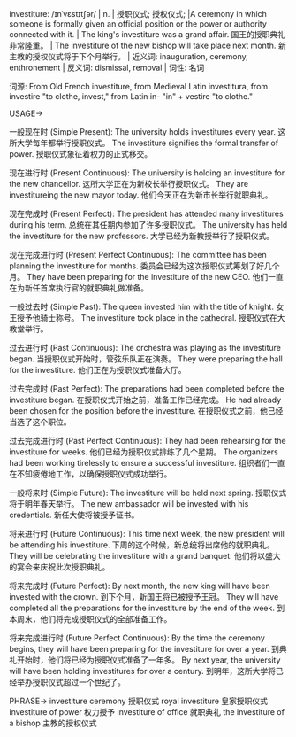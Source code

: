 investiture: /ɪnˈvɛstɪtʃər/ | n. | 授职仪式; 授权仪式;  |A ceremony in which someone is formally given an official position or the power or authority connected with it. | The king's investiture was a grand affair. 国王的授职典礼非常隆重。 | The investiture of the new bishop will take place next month. 新主教的授权仪式将于下个月举行。 |  近义词: inauguration, ceremony, enthronement | 反义词: dismissal, removal | 词性: 名词

词源: From Old French investiture, from Medieval Latin investitura, from investire "to clothe, invest," from Latin in- "in" + vestire "to clothe."

USAGE->

一般现在时 (Simple Present):
The university holds investitures every year.  这所大学每年都举行授职仪式。
The investiture signifies the formal transfer of power. 授职仪式象征着权力的正式移交。

现在进行时 (Present Continuous):
The university is holding an investiture for the new chancellor. 这所大学正在为新校长举行授职仪式。
They are investitureing the new mayor today.  他们今天正在为新市长举行就职典礼。


现在完成时 (Present Perfect):
The president has attended many investitures during his term. 总统在其任期内参加了许多授职仪式。
The university has held the investiture for the new professors. 大学已经为新教授举行了授职仪式。


现在完成进行时 (Present Perfect Continuous):
The committee has been planning the investiture for months. 委员会已经为这次授职仪式筹划了好几个月。
They have been preparing for the investiture of the new CEO. 他们一直在为新任首席执行官的就职典礼做准备。


一般过去时 (Simple Past):
The queen invested him with the title of knight. 女王授予他骑士称号。
The investiture took place in the cathedral. 授职仪式在大教堂举行。


过去进行时 (Past Continuous):
The orchestra was playing as the investiture began.  当授职仪式开始时，管弦乐队正在演奏。
They were preparing the hall for the investiture. 他们正在为授职仪式准备大厅。


过去完成时 (Past Perfect):
The preparations had been completed before the investiture began.  在授职仪式开始之前，准备工作已经完成。
He had already been chosen for the position before the investiture. 在授职仪式之前，他已经当选了这个职位。


过去完成进行时 (Past Perfect Continuous):
They had been rehearsing for the investiture for weeks.  他们已经为授职仪式排练了几个星期。
The organizers had been working tirelessly to ensure a successful investiture. 组织者们一直在不知疲倦地工作，以确保授职仪式成功举行。


一般将来时 (Simple Future):
The investiture will be held next spring. 授职仪式将于明年春天举行。
The new ambassador will be invested with his credentials. 新任大使将被授予证书。


将来进行时 (Future Continuous):
This time next week, the new president will be attending his investiture. 下周的这个时候，新总统将出席他的就职典礼。
They will be celebrating the investiture with a grand banquet. 他们将以盛大的宴会来庆祝此次授职典礼。


将来完成时 (Future Perfect):
By next month, the new king will have been invested with the crown. 到下个月，新国王将已被授予王冠。
They will have completed all the preparations for the investiture by the end of the week.  到本周末，他们将完成授职仪式的全部准备工作。


将来完成进行时 (Future Perfect Continuous):
By the time the ceremony begins, they will have been preparing for the investiture for over a year.  到典礼开始时，他们将已经为授职仪式准备了一年多。
By next year, the university will have been holding investitures for over a century. 到明年，这所大学将已经举办授职仪式超过一个世纪了。



PHRASE->
investiture ceremony 授职仪式
royal investiture 皇家授职仪式
investiture of power 权力授予
investiture of office 就职典礼
the investiture of a bishop 主教的授权仪式

